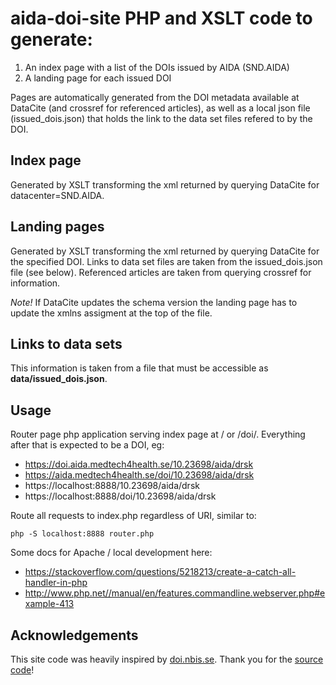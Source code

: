# aida-doi-site PHP and XSLT code to generate:

1. An index page with a list of the DOIs issued by AIDA (SND.AIDA)
2. A landing page for each issued DOI

Pages are automatically generated from the DOI metadata available at DataCite
(and crossref for referenced articles), as well as a local json file
(issued_dois.json) that holds the link to the data set files refered to by the
DOI.

## Index page
Generated by XSLT transforming the xml returned by querying
DataCite for datacenter=SND.AIDA.

## Landing pages
Generated by XSLT transforming the xml returned by querying
DataCite for the specified DOI. Links to data set files are taken from the
issued_dois.json file (see below). Referenced articles are taken from querying
crossref for information.

*Note!* If DataCite updates the schema version the landing page has to update
the xmlns assigment at the top of the file.

## Links to data sets
This information is taken from a file that must be accessible as **data/issued_dois.json**.

## Usage
Router page php application serving index page at / or /doi/. Everything after
that is expected to be a DOI, eg:

* https://doi.aida.medtech4health.se/10.23698/aida/drsk
* https://aida.medtech4health.se/doi/10.23698/aida/drsk
* https://localhost:8888/10.23698/aida/drsk
* https://localhost:8888/doi/10.23698/aida/drsk

Route all requests to index.php regardless of URI, similar to:

`php -S localhost:8888 router.php`

Some docs for Apache / local development here:

* https://stackoverflow.com/questions/5218213/create-a-catch-all-handler-in-php
* http://www.php.net//manual/en/features.commandline.webserver.php#example-413

## Acknowledgements

This site code was heavily inspired by [doi.nbis.se](https://doi.nbis.se).
Thank you for the [source code](https://github.com/NBISweden/doi-bils-site)!
